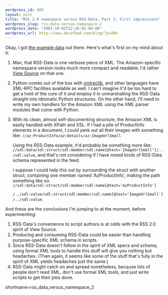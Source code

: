 ```yaml
--- 
wordpress_id: 489
layout: post
title: "RSS 2.0 namespace versus RSS-Data, Part 2: First impressions"
wordpress_slug: rss-data-versus-namespace-2
wordpress_date: "2003-10-02T12:26:02-04:00"
wordpress_url: http://www.decafbad.com/blog/?p=489
---
```

<p>
Okay, I got
<a href="http://www.decafbad.com/blog/tech/rss_data_versus_namespace.html">the example data</a> out there.
Here's what's first on my mind about it:
</p>
<ol>
<li>
<p>
Man, that RSS-Data is one verbose piece of XML.  The Amazon-specific
namespace version looks much more compact and readable; I'd rather
<a href="http://backend.userland.com/davesRss2PoliticalFaq">View Source</a>
on that one.
</p>
</li>
<li>
<p>
Python comes out of the box with
<a href="http://www.python.org/doc/current/lib/module-xmlrpclib.html">xmlrpclib</a>,
and other languages have XML-RPC facilities available as well.  I can't imagine
it'd be too hard to get a hold of the core of it and employ it in
unmarshalling the RSS-Data straight into idiomatic Python structures.
On the other hand, I'll need to write my own handlers for the Amazon XML
using the XML parser modules that come with Python.
</p>
</li>
<li>
<p>
With its clean, almost self-documenting structure, the Amazon XML is easily
handled with XPath and XSL.  If I had a pile of ProductInfo elements
in a document, I could yank out all their images with something like:
<code>//az:ProductInfo/az:Details/az:ImageUrlSmall</code>
</p>
<p>
Using the RSS-Data
example, it'd probably be something more like:
<code>//sdl:data/sdl:struct/sdl:member/sdl:name[@text='ImageUrlSmall']/../sdl:value</code>,
and that's not considering if I have mixed kinds of RSS-Data schema represented in the
feed.
</p>
<p>
I suppose I could help this out by surrounding the struct with another
struct, containing one member named 'AzProductInfo', making the path something
like so:
<code>//sdl:data/sdl:struct/sdl:member/sdl:name[@text='AzProductInfo']<br />
/../sdl:value/sdl:struct/sdl:member/sdl:name[@text='ImageUrlSmall']/../sdl:value</code>.
</p>
</li>
</ol>

<p>
And these are the conclusions I'm jumping to at the moment, before experimenting:
</p>

<ol>
<li>
RSS-Data's convenience to script authors is at odds with the RSS 2.0
spirit of View Source.
</li>
<li>
Producing and consuming RSS-Data could be easier than handling
purpose-specific XML schema in scripts.
</li>
<li>
Since RSS-Data doesn't follow in the spirit of XML specs and schema,
using formal XML tools to handle this stuff will give you
nothing but headaches.  (Then again, it seems like some of the
stuff that's fully in the spirit of XML yields headaches just
the same.)
</li>
<li>
RSS-Data might catch on and spread nonetheless, because lots
of people don't read XML, don't use formal XML tools, and just
write scripts to get their jobs done.
</li>
</ol>
<!--more-->
shortname=rss_data_versus_namespace_2
